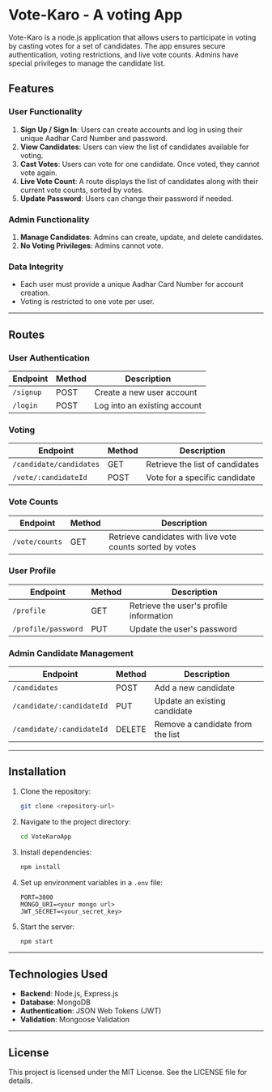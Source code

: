 # Vote-Karo - A voting App

Vote-Karo is a node.js application that allows users to participate in voting by casting votes for a set of candidates. The app ensures secure authentication, voting restrictions, and live vote counts. Admins have special privileges to manage the candidate list.

## Features

### User Functionality
1. **Sign Up / Sign In**: Users can create accounts and log in using their unique Aadhar Card Number and password.
2. **View Candidates**: Users can view the list of candidates available for voting.
3. **Cast Votes**: Users can vote for one candidate. Once voted, they cannot vote again.
4. **Live Vote Count**: A route displays the list of candidates along with their current vote counts, sorted by votes.
5. **Update Password**: Users can change their password if needed.

### Admin Functionality
1. **Manage Candidates**: Admins can create, update, and delete candidates.
2. **No Voting Privileges**: Admins cannot vote.

### Data Integrity
- Each user must provide a unique Aadhar Card Number for account creation.
- Voting is restricted to one vote per user.

---

## Routes

### User Authentication
| Endpoint        | Method | Description                              |
|-----------------|--------|------------------------------------------|
| `/signup`       | POST   | Create a new user account                |
| `/login`        | POST   | Log into an existing account             |

### Voting
| Endpoint          | Method | Description                              |
|-------------------|--------|------------------------------------------|
| `/candidate/candidates`     | GET    | Retrieve the list of candidates          |
| `/vote/:candidateId` | POST | Vote for a specific candidate            |

### Vote Counts
| Endpoint         | Method | Description                              |
|------------------|--------|------------------------------------------|
| `/vote/counts`   | GET    | Retrieve candidates with live vote counts sorted by votes |

### User Profile
| Endpoint               | Method | Description                              |
|------------------------|--------|------------------------------------------|
| `/profile`             | GET    | Retrieve the user's profile information |
| `/profile/password`    | PUT    | Update the user's password              |

### Admin Candidate Management
| Endpoint                   | Method | Description                              |
|----------------------------|--------|------------------------------------------|
| `/candidates`              | POST   | Add a new candidate                      |
| `/candidate/:candidateId` | PUT    | Update an existing candidate             |
| `/candidate/:candidateId`  | DELETE | Remove a candidate from the list         |

---

## Installation

1. Clone the repository:
   ```bash
   git clone <repository-url>
   ```

2. Navigate to the project directory:
   ```bash
   cd VoteKaroApp
   ```

3. Install dependencies:
   ```bash
   npm install
   ```

4. Set up environment variables in a `.env` file:
   ```env
   PORT=3000
   MONGO_URI=<your mongo url>
   JWT_SECRET=<your_secret_key>
   ```

5. Start the server:
   ```bash
   npm start
   ```

---

## Technologies Used

- **Backend**: Node.js, Express.js
- **Database**: MongoDB
- **Authentication**: JSON Web Tokens (JWT)
- **Validation**: Mongoose Validation

---

## License

This project is licensed under the MIT License. See the LICENSE file for details.